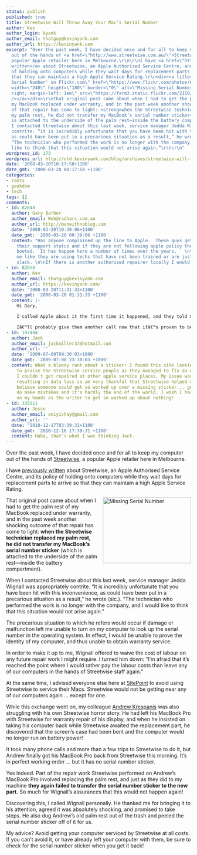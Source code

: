 ```yaml
---
status: publish
published: true
title: Streetwise Will Throw Away Your Mac’s Serial Number
author: Kev
author_login: kyank
author_email: thatguy@kevinyank.com
author_url: https://kevinyank.com
excerpt: "Over the past week, I have decided once and for all to keep my computer
  out of the hands of <a href=\"http://www.streetwise.com.au/\">Streetwise</a>, a
  popular Apple retailer here in Melbourne.\r\n\r\nI have <a href=\"https://kevinyank.com/posts/streetwises-service-rating-harms-customer-service\">previously
  written</a> about Streetwise, an Apple Authorised Service Centre, and its policy
  of holding onto computers while they wait days for replacement parts to arrive so
  that they can maintain a high Apple Service Rating.\r\n<div><a title=\"View 'Missing
  Serial Number' on Flickr.com\" href=\"https://www.flickr.com/photos/60889911@N00/2345832057\"><img
  width=\"240\" height=\"180\" border=\"0\" alt=\"Missing Serial Number\" style=\"float:
  right; margin-left: 1em\" src=\"https://farm3.static.flickr.com/2150/2345832057_f28006d981_m.jpg\"
  /></a></div>\r\nThat original post came about when I had to get the palm rest of
  my MacBook replaced under warranty, and in the past week another shocking outcome
  of that repair has come to light: <strong>when the Streetwise technician replaced
  my palm rest, he did not transfer my MacBook’s serial number sticker</strong> (which
  is attached to the underside of the palm rest—inside the battery compartment).\r\n\r\nWhen
  I contacted Streetwise about this last week, service manager Jedda Wignall was appropriately
  contrite. “It is incredibly unfortunate that you have been hit with this inconvenience,
  as could have been put in a precarious situation as a result,” he wrote (sic.).
  “The technician who performed the work is no longer with the company, and I would
  like to think that this situation would not arise again.”\r\n\r\n"
wordpress_id: 173
wordpress_url: http://old.kevinyank.com/blog/archives/streetwise-will-throw-away-your-mac%e2%80%99s-serial-number
date: '2008-03-20T10:17:58+1100'
date_gmt: '2008-03-20 00:17:58 +1100'
categories:
- rants
- geekdom
- tech
tags: []
comments:
- id: 82648
  author: Gary Barber
  author_email: Web@radharc.com.au
  author_url: http://manwithnoblog.com
  date: '2008-03-20T10:39:06+1100'
  date_gmt: '2008-03-20 00:39:06 +1100'
  content: "Has anyone complained up the line to Apple.  These guys get audited on
    their support status and if they are not following apple poiicy they will get
    booted.  It has happen here a number of times over the years.   \n\nSounds to
    me like they are using techs that have not been trained or are just extremely
    slack. \n\nIf there is another authorised repairer locally I would be using them."
- id: 82658
  author: Kev
  author_email: thatguy@kevinyank.com
  author_url: https://kevinyank.com/
  date: '2008-03-20T11:31:33+1100'
  date_gmt: '2008-03-20 01:31:33 +1100'
  content: |-
    Hi Gary,

    I called Apple about it the first time it happened, and they told me it wasnâ€™t a super-serious issue, and that I should just take it up with Streetwise.

    Iâ€™ll probably give them another call now that itâ€™s proven to be an ongoing problem with them.
- id: 197484
  author: Jack
  author_email: jackmiller37@hotmail.com
  author_url: ''
  date: '2009-07-09T09:30:03+1000'
  date_gmt: '2009-07-08 23:30:03 +1000'
  content: What a bloody rant about a sticker! I found this site looking for a forum
    to praise the Streetwise service people as they managed to fix an ongoing fault
    I couldn't get repaired at other apple service places. My issue was quite serious
    resulting in data loss so am very thankful that Streetwise helped me. But I can't
    believe someone could get so worked up over a missing sticker... gees... people
    do make mistakes and it's hardly the end of the world. I wish I had as much time
    on my hands as the writer to get so worked up about nothing!
- id: 335511
  author: Jesse
  author_email: aniyishay@gmail.com
  author_url: ''
  date: '2010-12-17T03:39:31+1100'
  date_gmt: '2010-12-16 17:39:31 +1100'
  content: Haha, that's what I was thinking Jack.
---
```

<p>Over the past week, I have decided once and for all to keep my computer out of the hands of <a href="http://www.streetwise.com.au/">Streetwise</a>, a popular Apple retailer here in Melbourne.</p>
<p>I have <a href="https://kevinyank.com/posts/streetwises-service-rating-harms-customer-service">previously written</a> about Streetwise, an Apple Authorised Service Centre, and its policy of holding onto computers while they wait days for replacement parts to arrive so that they can maintain a high Apple Service Rating.</p>
<div><a title="View 'Missing Serial Number' on Flickr.com" href="https://www.flickr.com/photos/60889911@N00/2345832057"><img width="240" height="180" border="0" alt="Missing Serial Number" style="float: right; margin-left: 1em" src="https://farm3.static.flickr.com/2150/2345832057_f28006d981_m.jpg" /></a></div>
<p>That original post came about when I had to get the palm rest of my MacBook replaced under warranty, and in the past week another shocking outcome of that repair has come to light: <strong>when the Streetwise technician replaced my palm rest, he did not transfer my MacBook’s serial number sticker</strong> (which is attached to the underside of the palm rest—inside the battery compartment).</p>
<p>When I contacted Streetwise about this last week, service manager Jedda Wignall was appropriately contrite. “It is incredibly unfortunate that you have been hit with this inconvenience, as could have been put in a precarious situation as a result,” he wrote (sic.). “The technician who performed the work is no longer with the company, and I would like to think that this situation would not arise again.”</p>
<p><a id="more"></a><a id="more-173"></a>The precarious situation to which he refers would occur if damage or malfunction left me unable to turn on my computer to look up the serial number in the operating system. In effect, I would be unable to prove the identity of my computer, and thus unable to obtain warranty service.</p>
<p>In order to make it up to me, Wignall offered to waive the cost of labour on any future repair work I might require. I turned him down: “I’m afraid that it’s reached the point where I would rather pay the labour costs than leave any of our computers in the hands of Streetwise staff again.”</p>
<p>At the same time, I advised everyone else here at <a href="http://www.sitepoint.com/">SitePoint</a> to avoid using Streetwise to service their Macs. Streetwise would not be getting near any of our computers again … except for one.</p>
<p>While this exchange went on, my colleague <a href="http://leftjustified.net/">Andrew Krespanis</a> was also struggling with his own Streetwise horror story. He had left his MacBook Pro with Streetwise for warranty repair of his display, and when he insisted on taking his computer back while Streetwise awaited the replacement part, he discovered that the screen’s case had been bent and the computer would no longer run on battery power!</p>
<p>It took many phone calls and more than a few trips to Streetwise to do it, but Andrew finally got his MacBook Pro back from Streetwise this morning. It’s in perfect working order … but it has no serial number sticker.</p>
<p>Yes indeed. Part of the repair work Streetwise performed on Andrew’s MacBook Pro involved replacing the palm rest, and just as they did to my machine <strong>they again failed to transfer the serial number sticker to the new part.</strong> So much for Wignall’s assurances that this would not happen again!</p>
<p>Discovering this, I called Wignall personally. He thanked me for bringing it to his attention, agreed it was absolutely shocking, and promised to take steps. He also dug Andrew’s old palm rest out of the trash and peeled the serial number sticker off of it for us.</p>
<p>My advice? Avoid getting your computer serviced by Streetwise at all costs. If you can’t avoid it, or have already left your computer with them, be sure to check for the serial number sticker when you get it back!</p>
